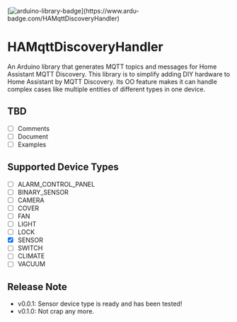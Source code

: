 [![arduino-library-badge](https://www.ardu-badge.com/badge/HAMqttDiscoveryHandler.svg?)](https://www.ardu-badge.com/HAMqttDiscoveryHandler)

# HAMqttDiscoveryHandler

An Arduino library that generates MQTT topics and messages for Home Assistant MQTT Discovery. This library is to simplify adding DIY hardware to Home Assistant by MQTT Discovery. Its OO feature makes it can handle complex cases like multiple entities of different types in one device.

## TBD

- [ ] Comments
- [ ] Document
- [ ] Examples

## Supported Device Types

- [ ] ALARM_CONTROL_PANEL
- [ ] BINARY_SENSOR
- [ ] CAMERA
- [ ] COVER
- [ ] FAN
- [ ] LIGHT
- [ ] LOCK
- [x] SENSOR
- [ ] SWITCH
- [ ] CLIMATE
- [ ] VACUUM

## Release Note

* v0.0.1: Sensor device type is ready and has been tested!
* v0.1.0: Not crap any more.
